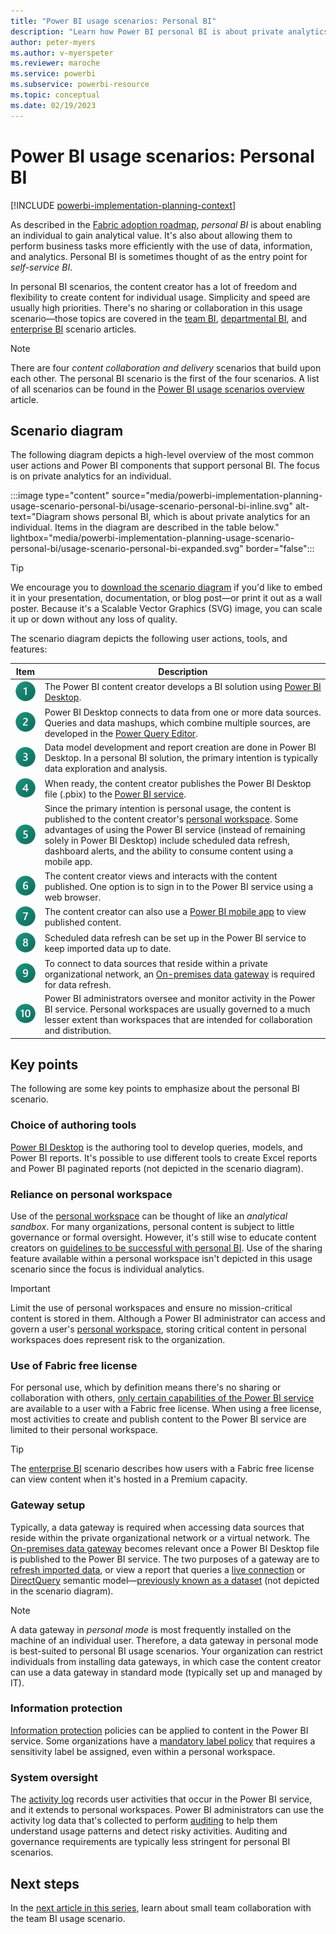 ```yaml
---
title: "Power BI usage scenarios: Personal BI"
description: "Learn how Power BI personal BI is about private analytics for an individual."
author: peter-myers
ms.author: v-myerspeter
ms.reviewer: maroche
ms.service: powerbi
ms.subservice: powerbi-resource
ms.topic: conceptual
ms.date: 02/19/2023
---
```


# Power BI usage scenarios: Personal BI

[!INCLUDE [powerbi-implementation-planning-context](includes/powerbi-implementation-planning-context.md)]

As described in the [Fabric adoption roadmap](fabric-adoption-roadmap-content-delivery-scope.md#personal), *personal BI* is about enabling an individual to gain analytical value. It's also about allowing them to perform business tasks more efficiently with the use of data, information, and analytics. Personal BI is sometimes thought of as the entry point for *self-service BI*.

In personal BI scenarios, the content creator has a lot of freedom and flexibility to create content for individual usage. Simplicity and speed are usually high priorities. There's no sharing or collaboration in this usage scenario—those topics are covered in the [team BI](powerbi-implementation-planning-usage-scenario-team-bi.md), [departmental BI](powerbi-implementation-planning-usage-scenario-departmental-bi.md), and [enterprise BI](powerbi-implementation-planning-usage-scenario-enterprise-bi.md) scenario articles.

> [!NOTE]
> There are four *content collaboration and delivery* scenarios that build upon each other. The personal BI scenario is the first of the four scenarios. A list of all scenarios can be found in the [Power BI usage scenarios overview](powerbi-implementation-planning-usage-scenario-overview.md) article.

## Scenario diagram

The following diagram depicts a high-level overview of the most common user actions and Power BI components that support personal BI. The focus is on private analytics for an individual.

:::image type="content" source="media/powerbi-implementation-planning-usage-scenario-personal-bi/usage-scenario-personal-bi-inline.svg" alt-text="Diagram shows personal BI, which is about private analytics for an individual. Items in the diagram are described in the table below." lightbox="media/powerbi-implementation-planning-usage-scenario-personal-bi/usage-scenario-personal-bi-expanded.svg" border="false":::

> [!TIP]
> We encourage you to [download the scenario diagram](powerbi-implementation-planning-usage-scenario-diagrams.md#personal-bi) if you'd like to embed it in your presentation, documentation, or blog post—or print it out as a wall poster. Because it's a Scalable Vector Graphics (SVG) image, you can scale it up or down without any loss of quality.

The scenario diagram depicts the following user actions, tools, and features:

| **Item** | **Description** |
| --- | --- |
| ![Item 1.](media/common/legend-number-01-fabric.svg) | The Power BI content creator develops a BI solution using [Power BI Desktop](../fundamentals/desktop-what-is-desktop.md). |
| ![Item 2.](media/common/legend-number-02-fabric.svg) | Power BI Desktop connects to data from one or more data sources. Queries and data mashups, which combine multiple sources, are developed in the [Power Query Editor](/power-query/power-query-what-is-power-query). |
| ![Item 3.](media/common/legend-number-03-fabric.svg) | Data model development and report creation are done in Power BI Desktop. In a personal BI solution, the primary intention is typically data exploration and analysis. |
| ![Item 4.](media/common/legend-number-04-fabric.svg) | When ready, the content creator publishes the Power BI Desktop file (.pbix) to the [Power BI service](../fundamentals/power-bi-service-overview.md). |
| ![Item 5](media/common/legend-number-05-fabric.svg) | Since the primary intention is personal usage, the content is published to the content creator's [personal workspace](../fundamentals/service-basic-concepts.md#workspaces). Some advantages of using the Power BI service (instead of remaining solely in Power BI Desktop) include scheduled data refresh, dashboard alerts, and the ability to consume content using a mobile app. |
| ![Item 6.](media/common/legend-number-06-fabric.svg) | The content creator views and interacts with the content published. One option is to sign in to the Power BI service using a web browser. |
| ![Item 7.](media/common/legend-number-07-fabric.svg) | The content creator can also use a [Power BI mobile app](../consumer/mobile/mobile-apps-for-mobile-devices.md) to view published content. |
| ![Item 8.](media/common/legend-number-08-fabric.svg) | Scheduled data refresh can be set up in the Power BI service to keep imported data up to date. |
| ![Item 9.](media/common/legend-number-09-fabric.svg) | To connect to data sources that reside within a private organizational network, an [On-premises data gateway](../connect-data/service-gateway-onprem.md) is required for data refresh. |
| ![Item 10.](media/common/legend-number-10-fabric.svg) | Power BI administrators oversee and monitor activity in the Power BI service. Personal workspaces are usually governed to a much lesser extent than workspaces that are intended for collaboration and distribution. |

## Key points

The following are some key points to emphasize about the personal BI scenario.

### Choice of authoring tools

[Power BI Desktop](../fundamentals/desktop-what-is-desktop.md) is the authoring tool to develop queries, models, and Power BI reports. It's possible to use different tools to create Excel reports and Power BI paginated reports (not depicted in the scenario diagram).

### Reliance on personal workspace

Use of the [personal workspace](../fundamentals/service-basic-concepts.md#workspaces) can be thought of like an *analytical sandbox*. For many organizations, personal content is subject to little governance or formal oversight. However, it's still wise to educate content creators on [guidelines to be successful with personal BI](fabric-adoption-roadmap-content-delivery-scope.md#personal). Use of the sharing feature available within a personal workspace isn't depicted in this usage scenario since the focus is individual analytics.

> [!IMPORTANT]
> Limit the use of personal workspaces and ensure no mission-critical content is stored in them. Although a Power BI administrator can access and govern a user's [personal workspace](/power-bi/admin/service-admin-portal-workspaces#govern-my-workspaces), storing critical content in personal workspaces does represent risk to the organization.

### Use of Fabric free license

For personal use, which by definition means there's no sharing or collaboration with others, [only certain capabilities of the Power BI service](../consumer/end-user-features.md#feature-list) are available to a user with a Fabric free license. When using a free license, most activities to create and publish content to the Power BI service are limited to their personal workspace.

> [!TIP]
> The [enterprise BI](powerbi-implementation-planning-usage-scenario-enterprise-bi.md) scenario describes how users with a Fabric free license can view content when it's hosted in a Premium capacity.

### Gateway setup

Typically, a data gateway is required when accessing data sources that reside within the private organizational network or a virtual network. The [On-premises data gateway](../connect-data/service-gateway-onprem.md) becomes relevant once a Power BI Desktop file is published to the Power BI service. The two purposes of a gateway are to [refresh imported data](../connect-data/refresh-data.md), or view a report that queries a [live connection](../connect-data/desktop-directquery-about.md#live-connections) or [DirectQuery](../connect-data/desktop-directquery-about.md) semantic model—[previously known as a dataset](../connect-data/service-datasets-rename.md) (not depicted in the scenario diagram).

> [!NOTE]
> A data gateway in *personal mode* is most frequently installed on the machine of an individual user. Therefore, a data gateway in personal mode is best-suited to personal BI usage scenarios. Your organization can restrict individuals from installing data gateways, in which case the content creator can use a data gateway in standard mode (typically set up and managed by IT).

### Information protection

[Information protection](fabric-adoption-roadmap-system-oversight.md#information-protection-and-data-loss-prevention) policies can be applied to content in the Power BI service. Some organizations have a [mandatory label policy](../enterprise/service-security-sensitivity-label-mandatory-label-policy.md) that requires a sensitivity label be assigned, even within a personal workspace.

### System oversight

The [activity log](../enterprise/service-admin-auditing.md) records user activities that occur in the Power BI service, and it extends to personal workspaces. Power BI administrators can use the activity log data that's collected to perform [auditing](powerbi-implementation-planning-auditing-monitoring-overview.md) to help them understand usage patterns and detect risky activities. Auditing and governance requirements are typically less stringent for personal BI scenarios.

## Next steps

In the [next article in this series](powerbi-implementation-planning-usage-scenario-team-bi.md), learn about small team collaboration with the team BI usage scenario.
